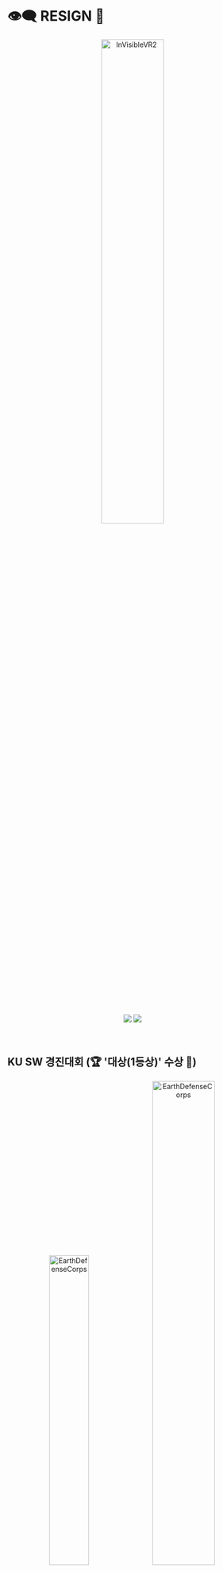 # 👁️‍🗨️ RESIGN 💉
<p align="middle" >
<img width="50%" alt="InVisibleVR2" src="https://github.com/hyeon23/hyeon23/assets/77566434/509f86dd-ce33-4afd-aaae-e641720522cb">
</p>
<p align="middle" >
<img src="https://img.shields.io/badge/Unity-000000?style=flat&logo=Unity&logoColor=white"/>
<img src="https://img.shields.io/badge/C Sharp-6600FF?style=flat&logo=CSharp&logoColor=white"/>

</p>

</br>

## KU SW 경진대회 (🏆 '대상(1등상)' 수상 🏅)
<p align="middle" >
<img width="40%" alt="EarthDefenseCorps" src="https://github.com/hyeon23/hyeon23/assets/77566434/14c675f4-015f-4b11-a5d1-389eecebc339">
<img width="50%" alt="EarthDefenseCorps" src="https://github.com/hyeon23/hyeon23/assets/77566434/3ad138fa-d456-40cf-9053-2a8d73093168">
</p>

-**KU SW 경진대회**란 건국대학교의 SW/IT/공학 관련 모든 학과 및 외부인의 작품과 졸업작품을 신청받아 성과를 겨루는 대회입니다.

-**200여개의 팀**이 참가한 **KU SW 경진 대회**에서 **7팀(대상 1팀/ 최우수 3팀/우수 3팀)** 을 선정합니다.

**졸업프로젝트**를 통해 **한학기**동안 제작한 **Resign**을 출품했습니다.

-본 대회에서 **Invisible VR** 팀의 **Resign 프로젝트**는 **대상(최우수 1팀)** 으로 선정되었습니다.

</br>

## 🎞 RESIGN Trailer
<div align="center">
  
[![InvisibleVR-Trailer](http://img.youtube.com/vi/poh06MwXx4Q/0.jpg)](https://youtu.be/poh06MwXx4Q=0s)</br>
click here
</div>

</br>

## 🚩 프로젝트 목표 및 의의

-**1.** 플레이어가 가장 생동감을 느낄 수 있는 게임 개발

-**2.** VR, Post Processing 등 최신 기술 경험

-**3.** 직장 내 괴롭힘 및 따돌림과 같은 사회 문제를 상기시키는 짜임새있는 공포 스토리 구성

**-위 모든 과정을 통해 협업 및 공감 능력의 향상, 개발 실력의 향상, 게임 설계의 감을 높이는 것울 목표로 합니다.**

</br>

## 📑 작품 설명서

<p align="middle" >
<img width="95%" alt="EarthDefenseCorps" src="https://github.com/hyeon23/hyeon23/assets/77566434/4b2a48a6-f201-4356-9345-412f2c3fcdf2">
</p>

## 🎮 게임 소개 

-MetaQuest2를 이용해 즐길 수 있는 VR FPS 사용자 반응형 공포 퍼즐 탈출 게임입니다.

-안내문구와 스테이지 달성도에 따라 스토리가 진행됩니다.

-괴생물체를 피해 퍼즐을 풀고, 단서를 해결하며, 회사에서 탈출하는 게임입니다.

</br>

## 📖 게임 스토리

-1. **직장 내 괴롭힘**과 **따돌림**을 받고 있는 **플레이어**

-2. **심한 스트레스**로 **플레이어**는 그만 자리에서 정신을 잃게 된다.

-3. 정신을 차리고 보니, 밤이 되어있고, 퇴근하려하지만, 문이 잠겨있다.

-4. 열쇠를 찾기 위해 사장실로 가는 도중 **괴생물체**를 발견한다.

-4-1. **플레이어**는 지나친 스트레스로 정신 착란 증세가 와 직장 동료들이 플레이어에게 공포를 주는 괴생물체로 보인다.

-5. 괴생물체에 대항할 수단을 찾기 위해 **B1 창고**에 가서 **총**을 획득한다.

-5-1. **B1**에서 **서랍**을 열고, **총기 캐비넷 열쇠**를 획득한다.

-5-2. 총기 캐비넷 열쇠를 통해 총기 캐비넷을 열고, **총기**를 획득한다.

-6. **사장실**에 가지만 **사장실 문**은 닫혀있다.

-6-1. **회의실 화이트 보드**에 적힌 **2F**하는 단서를 보고, **2층 사무실**에 들어가 **사장실 열쇠**를 발견한다.

-7. **열쇠**로 **사장실 문**을 열고 **서랍**에서 **단서1**를 발견한다.

Rambo, employee, suffered the relentless office ostracism. mentally, </br>
Revenge engaged, scheming to rectify office offenses mastering </br>
Ruthless endeavors, seizing the reign of office, manipulating. </br>

-8 단서에서 **RESTROOM**을 발견하고, **화장실**로 가 **단서2**를 발견한다.

1. RAMBO STOLE HIS KEY.  
2. Related with the CABI FIND THIS WORD

-8-1. **단서1**과 **단서2-1**를 조합해, **자신(Rambo)**의 자리에서 **Cabinet(사장)**의 **캐비넷 열쇠**를 획득한다.

-8-2. **단서2-2**를 통해 **화이트보드**에 적힌 **Cabinet Cabinet** 단서를 획득한다.

-9. 사장의 캐비넷을 열어 **최종 탈출구 열쇠**를 획득한다.

-10. 최종 탈출구로 탈출하며 게임이 끝난다.
</br>

</br>

## 🕹 게임 방법

-**MetaQuest2**컨트롤러를 통해 **조작**합니다.

-**컨트롤러(좌) 조이스틱**를 통해 **이동**합니다.

-**컨트롤러(우) 조이스틱**를 통해 **회전**합니다.

-**컨트롤러 엄지 버튼**을 통해 **UI 상호작용**을 수행합니다.

-**컨트롤러 중지 버튼**을 통해 **그랩 및 문열기**를 수행합니다.

-**컨트롤러 검지 버튼**을 통해 그랩한 오브젝트의 **기능**을 작동시킵니다.

</br>

## 🎯 게임 목표

-안내문구에 따라 게임을 진행하고 괴생물체를 피하고 해치우며 회사에서 탈출하세요

</br>

## 🏴 종료 조건

-플레이어가 괴생물체에게 잡히게 되면 게임이 종료됩니다.

</br>

## 🧩 세부기능
-세부 기능은 [wiki]()에서 확인하실 수 있습니다.

</br>

## 🎲 인게임 플레이 영상

<img width="40%" alt="Images" src="https://github.com/hyeon23/hyeon23/assets/77566434/a1fcfe24-f14e-4e6f-b311-fb5de6b9d13c">
<img width="40%" alt="Images" src="https://github.com/hyeon23/hyeon23/assets/77566434/7d1a34de-e8cc-4376-868a-e0b03e3c95f8">
<img width="40%" alt="Images" src="https://github.com/hyeon23/hyeon23/assets/77566434/b31667e1-ead0-4e40-abc9-1d03a7e1c6c0">
<img width="40%" alt="Images" src="https://github.com/hyeon23/hyeon23/assets/77566434/a9dd8c8d-65ea-4e9f-ad83-ab3beb32d99e">
<img width="40%" alt="Images" src="https://github.com/hyeon23/hyeon23/assets/77566434/8b316803-b917-4330-bb9c-c28295f07617">
<img width="40%" alt="Images" src="https://github.com/hyeon23/hyeon23/assets/77566434/4cbe9459-7ebb-442d-bd24-912ce668e632">
<img width="40%" alt="Images" src="https://github.com/hyeon23/hyeon23/assets/77566434/ba1cb5d1-b74a-4543-9535-1fbf4e461026">
<img width="45%" alt="Images" src="https://github.com/hyeon23/hyeon23/assets/77566434/fb5c7cba-03fc-4d7d-b24e-01df2a256fe5">
<img width="45%" alt="Images" src="https://github.com/hyeon23/hyeon23/assets/77566434/e5b7decd-3dc9-4b02-9571-104a811ed556">

</br>

## 🛠 사용 기술

- **Game Engine** : Unity

- **target platform** : VR MetaQuest2(Android)

- **VR ToolKit** : XR Interaction Tool Kit

- **Version Contorl** : Github & Git Desktop
  
</br>

## 👥 참여 인원 및 역할 분담 👥
|[강동현](https://github.com/hyeon23) | [김선명](https://github.com/smk8753) | [이승제](https://github.com/lsjsos) |
|:------------:|:------------:|:------------:|
| <img src="https://avatars.githubusercontent.com/u/77566434?v=4" width=250px alt="강동현"/> | <img src="https://avatars.githubusercontent.com/u/104252195?v=4" width=250px alt="김선명"/> | <img src="https://avatars.githubusercontent.com/u/50892930?v=4" width=250px alt="이승제"/> |
| **Team Leader(팀장/총괄)** | **Follower** | **Follower** |
| 게임 연출 / 시나리오 / Game Client | Game Client | Game Client |
| VR, FPS, 반응형, Indicator, Dialogue System, PostProcessing 연출 | AI Chaser / 점프 스퀘어 | 맵 / 공포 기믹 연출 |

